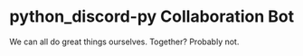 # python_discord-py Collaboration Bot

We can all do great things ourselves. Together? Probably not.
